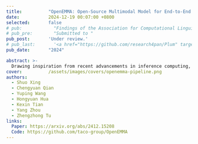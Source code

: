 ```yaml
---
title:          "OpenEMMA: Open-Source Multimodal Model for End-to-End Autonomous Driving"
date:           2024-12-19 00:07:00 +0800
selected:       false
# pub:            "Findings of the Association for Computational Linguistics (ACL Findings)"
# pub_pre:        "Submitted to "
pub_post:       'Under review.'
# pub_last:       '<a href="https://github.com/research4pan/Plum" target="_blank"><img src="https://img.shields.io/github/stars/research4pan/Plum"></a>'
pub_date:       "2024"

abstract: >-
  Drawing inspiration from recent advancements in inference computing, we propose OpenEMMA, an open-source end-to-end framework based on MLLMs. By incorporating the Chain-of-Thought reasoning process, OpenEMMA achieves significant improvements compared to the baseline when leveraging a diverse range of MLLMs. Furthermore, OpenEMMA demonstrates effectiveness, generalizability, and robustness across a variety of challenging driving scenarios, offering a more efficient and effective approach to autonomous driving.
cover:          /assets/images/covers/openemma-pipeline.png
authors:
  - Shuo Xing
  - Chengyuan Qian
  - Yuping Wang
  - Hongyuan Hua
  - Kexin Tian
  - Yang Zhou
  - Zhengzhong Tu
links:
  Paper: https://arxiv.org/abs/2412.15208
  Code: https://github.com/taco-group/OpenEMMA
---
```

